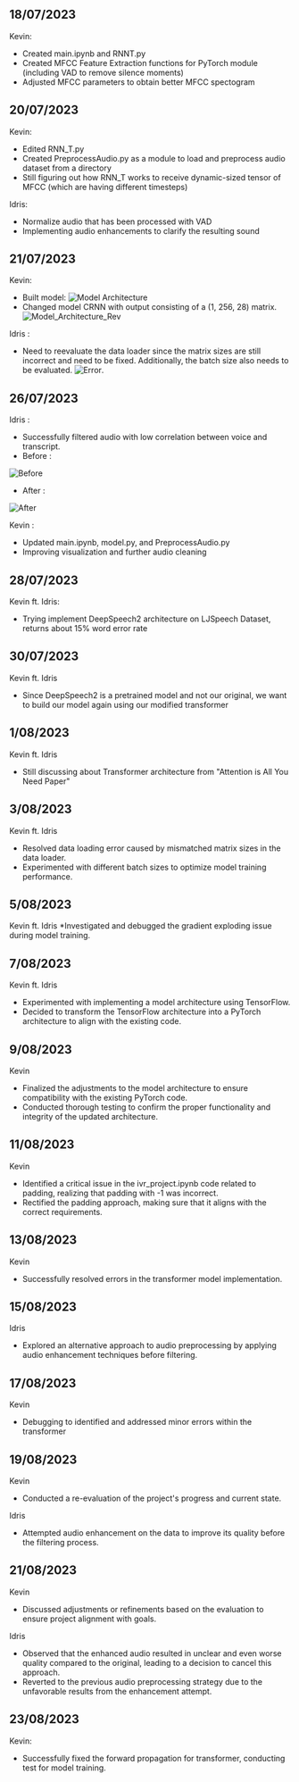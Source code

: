 ## 18/07/2023
Kevin:
* Created main.ipynb and RNNT.py
* Created MFCC Feature Extraction functions for PyTorch module (including VAD to remove silence moments)
* Adjusted MFCC parameters to obtain better MFCC spectogram

## 20/07/2023
Kevin:
* Edited RNN_T.py
* Created PreprocessAudio.py as a module to load and preprocess audio dataset from a directory
* Still figuring out how RNN_T works to receive dynamic-sized tensor of MFCC (which are having different timesteps)

Idris:
* Normalize audio that has been processed with VAD
* Implementing audio enhancements to clarify the resulting sound

## 21/07/2023
Kevin:
* Built model:
![Model Architecture](https://github.com/Avalon-AI-Laboratory/Indonesian-Voice-Recognition/blob/9af33e8ee18c944bff26bd4d072c9998cf40915d/img/Screenshot%202023-07-21%20004511.png)
* Changed model CRNN with output consisting of a (1, 256, 28) matrix.
![Model_Architecture_Rev](https://github.com/Avalon-AI-Laboratory/Indonesian-Voice-Recognition/blob/6febd02fd7d74e7121f1984a23c6fc7920db2667/img/Screenshot%202023-07-21%20191832.png)

Idris :
* Need to reevaluate the data loader since the matrix sizes are still incorrect and need to be fixed. Additionally, the batch size also needs to be evaluated.
![Error](img/WhatsApp%20Image%202023-07-21%20at%2020.51.16.jpg).

## 26/07/2023
Idris : 
* Successfully filtered audio with low correlation between voice and transcript.
* Before :
  
![Before](img/LpYAAAAASUVORK5CYII.png)
* After :
  
![After](img/wOvEjtAVcBTHgAAAABJRU5ErkJggg.png)

Kevin :
* Updated main.ipynb, model.py, and PreprocessAudio.py
* Improving visualization and further audio cleaning

## 28/07/2023
Kevin ft. Idris:
* Trying implement DeepSpeech2 architecture on LJSpeech Dataset, returns about 15% word error rate

## 30/07/2023
Kevin ft. Idris
* Since DeepSpeech2 is a pretrained model and not our original, we want to build our model again using our modified transformer

## 1/08/2023
Kevin ft.  Idris
* Still discussing about Transformer architecture from "Attention is All You Need Paper"

## 3/08/2023
Kevin ft.  Idris
* Resolved data loading error caused by mismatched matrix sizes in the data loader.
* Experimented with different batch sizes to optimize model training performance.

## 5/08/2023
Kevin ft.  Idris
*Investigated and debugged the gradient exploding issue during model training.

## 7/08/2023
Kevin ft.  Idris
* Experimented with implementing a model architecture using TensorFlow.
* Decided to transform the TensorFlow architecture into a PyTorch architecture to align with the existing code.

## 9/08/2023
Kevin
* Finalized the adjustments to the model architecture to ensure compatibility with the existing PyTorch code.
* Conducted thorough testing to confirm the proper functionality and integrity of the updated architecture.

## 11/08/2023
Kevin
* Identified a critical issue in the ivr_project.ipynb code related to padding, realizing that padding with -1 was incorrect.
* Rectified the padding approach, making sure that it aligns with the correct requirements.

## 13/08/2023
Kevin
* Successfully resolved errors in the transformer model implementation.

## 15/08/2023
Idris
* Explored an alternative approach to audio preprocessing by applying audio enhancement techniques before filtering.

## 17/08/2023
Kevin
* Debugging to identified and addressed minor errors within the transformer

## 19/08/2023
Kevin
* Conducted a re-evaluation of the project's progress and current state.

Idris
* Attempted audio enhancement on the data to improve its quality before the filtering process.

## 21/08/2023
Kevin
* Discussed adjustments or refinements based on the evaluation to ensure project alignment with goals.

Idris
* Observed that the enhanced audio resulted in unclear and even worse quality compared to the original, leading to a decision to cancel this approach.
* Reverted to the previous audio preprocessing strategy due to the unfavorable results from the enhancement attempt.

## 23/08/2023
Kevin:
* Successfully fixed the forward propagation for transformer, conducting test for model training.
